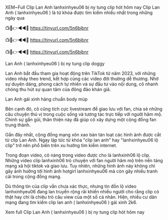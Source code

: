 XEM~Full Clip Lan Anh lanhxinhyeu06 bị ny tung clip hót hôm nay
Clip Lan Anh ( lanhxinhyeu06 ) là từ khóa được tìm kiếm nhiều nhất trong những ngày qua 


📺📱👉◄◄🔴  https://tinyurl.com/5n6bjbnr

📺📱👉◄◄🔴  https://tinyurl.com/5n6bjbnr

📺📱👉◄◄🔴  https://tinyurl.com/5n6bjbnr




 Lan Anh ( lanhxinhyeu06 ) bị ny tung clip doggy


Lan Anh bắt đầu tham gia hoạt động trên TikTok từ năm 2023, với những video nhảy theo trend, kết hợp cùng các video đời thường dễ thương. Nhờ sự duyên dáng, phong cách tự nhiên và sự đầu tư vào nội dung, cô nhanh chóng thu hút sự quan tâm của đông đảo khán giả.



Lan Anh gái xinh hàng chuẩn body múp


Bên cạnh đó, cô cũng tích cực livestream để giao lưu với fan, chia sẻ những câu chuyện thú vị trong cuộc sống và tương tác trực tiếp với người hâm mộ. Chính sự gần gũi, thân thiện này đã giúp cô xây dựng một cộng đồng fan trung thành.

Gần đây nhất, cộng đồng mạng xôn xao bàn tán loạt các hình ảnh được cắt từ clip Lan Anh. Ngay lập tức từ khóa "clip lan anh" hay "lanhxinhyeu06 lộ clip" trở nên phổ biến trên xu hướng tìm kiếm internet.


Trong đoạn video, cô nàng trong video được cho là lanhxinh06 lộ clip. Những video clip lanhxinh06 trò chuyện với fan người hâm mộ trên nền tảng mạng xã hội tiktok và giao lưu. Tuy nhiên, những hình ảnh này không chỉ gây ảnh hưởng tới hình ảnh hotgirl lanhxinhyeu06 mà còn gây nhiều  tranh cãi trong cộng đồng mạng.


Dù thông tin của clip vẫn chưa xác thực, nhưng tin đồn lộ video lanhxinhyeu06 đang lan truyền rộng rãi khiến nhiều người cho rằng clip có thật hay chỉ là chiêu trò câu view của một số cá nhân. Hiện, nhiều cư dân mạng đang tìm kiếm clip lan anh ( lanhxinhyeu06 ) gái xinh 2k6.


Xem full Clip Lan Anh ( lanhxinhyeu06 ) bị ny tung clip hót hôm nay

